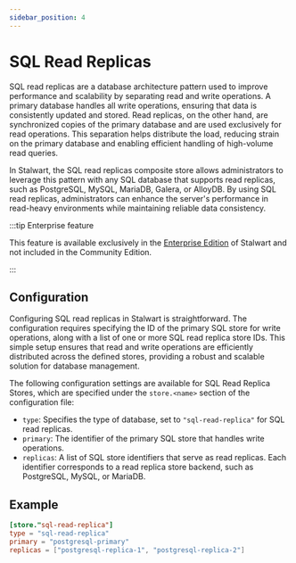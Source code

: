 ```yaml
---
sidebar_position: 4
---
```


# SQL Read Replicas

SQL read replicas are a database architecture pattern used to improve performance and scalability by separating read and write operations. A primary database handles all write operations, ensuring that data is consistently updated and stored. Read replicas, on the other hand, are synchronized copies of the primary database and are used exclusively for read operations. This separation helps distribute the load, reducing strain on the primary database and enabling efficient handling of high-volume read queries.

In Stalwart, the SQL read replicas composite store allows administrators to leverage this pattern with any SQL database that supports read replicas, such as PostgreSQL, MySQL, MariaDB, Galera, or AlloyDB. By using SQL read replicas, administrators can enhance the server's performance in read-heavy environments while maintaining reliable data consistency.

:::tip Enterprise feature

This feature is available exclusively in the [Enterprise Edition](/docs/server/enterprise) of Stalwart and not included in the Community Edition.

:::

## Configuration

Configuring SQL read replicas in Stalwart is straightforward. The configuration requires specifying the ID of the primary SQL store for write operations, along with a list of one or more SQL read replica store IDs. This simple setup ensures that read and write operations are efficiently distributed across the defined stores, providing a robust and scalable solution for database management.

The following configuration settings are available for SQL Read Replica Stores, which are specified under the `store.<name>` section of the configuration file:

- `type`: Specifies the type of database, set to `"sql-read-replica"` for SQL read replicas.
- `primary`: The identifier of the primary SQL store that handles write operations.
- `replicas`: A list of SQL store identifiers that serve as read replicas. Each identifier corresponds to a read replica store backend, such as PostgreSQL, MySQL, or MariaDB.


## Example

```toml
[store."sql-read-replica"]
type = "sql-read-replica"
primary = "postgresql-primary"
replicas = ["postgresql-replica-1", "postgresql-replica-2"]
```

